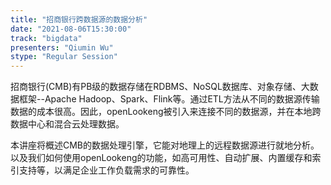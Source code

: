 ```yaml
---
title: "招商银行跨数据源的数据分析"
date: "2021-08-06T15:30:00" 
track: "bigdata"
presenters: "Qiumin Wu"
stype: "Regular Session"
---
```

招商银行(CMB)有PB级的数据存储在RDBMS、NoSQL数据库、对象存储、大数据框架--Apache Hadoop、Spark、Flink等。通过ETL方法从不同的数据源传输数据的成本很高。因此，openLookeng被引入来连接不同的数据源，并在本地跨数据中心和混合云处理数据。

本讲座将概述CMB的数据处理引擎，它能对地理上的远程数据源进行就地分析。以及我们如何使用openLookeng的功能，如高可用性、自动扩展、内置缓存和索引支持等，以满足企业工作负载需求的可靠性。